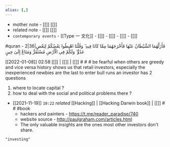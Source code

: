 ```yaml
---
alias: [,]
---
```

- mother note - [[]] [[]]
- related note - [[]] [[]]
- `contemporary events`  - [[Type 一 文化]]  - [[]]  - [[]]  - [[]]  - [[]]

#quran - 2|36|فَأَزَلَّهُمَا الشَّيْطَانُ عَنْهَا فَأَخْرَجَهُمَا مِمَّا كَانَا فِيهِ ۖ وَقُلْنَا اهْبِطُوا بَعْضُكُمْ لِبَعْضٍ عَدُوٌّ ۖ وَلَكُمْ فِي الْأَرْضِ مُسْتَقَرٌّ وَمَتَاعٌ إِلَىٰ حِينٍ

[[2022-01-08]] 02:58 [[]] | [[]] | [[]] # # #
be fearful when others are greedy and vice versa
history shows us that retail investors, especially the inexperienced newbies are the last to enter bull runs
an investor has 2 questions
1. where to locate capital ?
2. how to deal with the social and political problems there ?
- [[2021-11-19]]  `10:22` _related_ [[Hacking]] | [[Hacking Darwin book]] | [[]] # # #book 
	- hackers and painters - https://t.me/reader_paradise/740
	- website source - http://paulgraham.com/articles.html
	- The only valuable insights are the ones most other investors don't share.

```query
"investing"
```